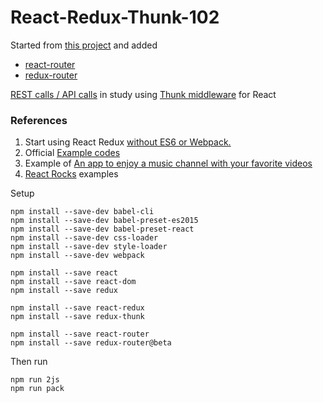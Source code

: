 React-Redux-Thunk-102
===================

Started from [this project][8] and added
 - [react-router][10]
 - [redux-router][9]

[REST calls / API calls][2] in study using [Thunk middleware][3] for React

### References
1. Start using React Redux [without ES6 or Webpack.][5]
2. Official [Example codes][4]
3. Example of [An app to enjoy a music channel with your favorite videos][6]
4. [React Rocks][7] examples

Setup
```
npm install --save-dev babel-cli
npm install --save-dev babel-preset-es2015
npm install --save-dev babel-preset-react
npm install --save-dev css-loader
npm install --save-dev style-loader
npm install --save-dev webpack

npm install --save react
npm install --save react-dom
npm install --save redux

npm install --save react-redux
npm install --save redux-thunk

npm install --save react-router
npm install --save redux-router@beta
```

Then run
```
npm run 2js
npm run pack
```


[1]: http://redux.js.org/docs/basics/ExampleTodoList.html
[2]: http://redux.js.org/docs/advanced/AsyncActions.html
[3]: https://github.com/gaearon/redux-thunk
[4]: github.com/reactjs/redux/blob/master/examples
[5]: https://medium.com/@firasd/quick-start-tutorial-using-redux-in-react-apps-89b142d6c5c1
[6]: https://github.com/fusenlabs/20v
[7]: https://react.rocks
[8]: https://github.com/saumya/react-redux-thunk-101
[9]: https://github.com/acdlite/redux-router#differences-with-react-router-redux
[10]: https://www.npmjs.com/package/react-router
